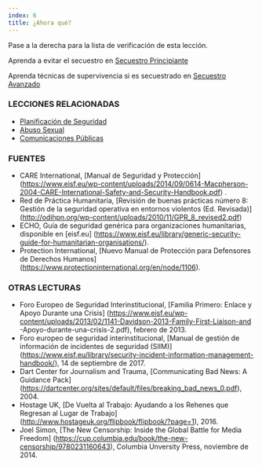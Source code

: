 ```yaml
---
index: 6
title: ¿Ahora qué?
---
```

Pase a la derecha para la lista de verificación de esta lección.

Aprenda a evitar el secuestro en [Secuestro Principiante](umbrella://incident-response/kidnapping/beginner)

Aprenda técnicas de supervivencia si es secuestrado en [Secuestro Avanzado](umbrella://incident-response/kidnapping/advanced)

### LECCIONES RELACIONADAS

*   [Planificación de Seguridad](umbrella://assess-your-risk/security-planning)
*   [Abuso Sexual](umbrella://incident-response/sexual-assault)
*   [Comunicaciones Públicas](umbrella://work/public-communications)

### FUENTES

*   CARE International, [Manual de Seguridad y Protección] (https://www.eisf.eu/wp-content/uploads/2014/09/0614-Macpherson-2004-CARE-International-Safety-and-Security-Handbook.pdf) .
*   Red de Práctica Humanitaria, [Revisión de buenas prácticas número 8: Gestión de la seguridad operativa en entornos violentos (Ed. Revisada)] (http://odihpn.org/wp-content/uploads/2010/11/GPR_8_revised2.pdf)
*   ECHO, Guía de seguridad genérica para organizaciones humanitarias, disponible en [eisf.eu] (https://www.eisf.eu/library/generic-security-guide-for-humanitarian-organisations/).
*   Protection International, [Nuevo Manual de Protección para Defensores de Derechos Humanos] (https://www.protectioninternational.org/en/node/1106).

### OTRAS LECTURAS

*   Foro Europeo de Seguridad Interinstitucional, [Familia Primero: Enlace y Apoyo Durante una Crisis] (https://www.eisf.eu/wp-content/uploads/2013/02/1141-Davidson-2013-Family-First-Liaison-and -Apoyo-durante-una-crisis-2.pdf), febrero de 2013.
*   Foro europeo de seguridad interinstitucional, [Manual de gestión de información de incidentes de seguridad (SIIM)] (https://www.eisf.eu/library/security-incident-information-management-handbook/), 14 de septiembre de 2017.
*   Dart Center for Journalism and Trauma, [Communicating Bad News: A Guidance Pack] (https://dartcenter.org/sites/default/files/breaking_bad_news_0.pdf), 2004.
*   Hostage UK, [De Vuelta al Trabajo: Ayudando a los Rehenes que Regresan al Lugar de Trabajo] (http://www.hostageuk.org/flipbook/flipbook/?page=1), 2016.
*   Joel Simon, [The New Censorship: Inside the Global Battle for Media Freedom] (https://cup.columbia.edu/book/the-new-censorship/9780231160643), Columbia Unversity Press, noviembre de 2014.